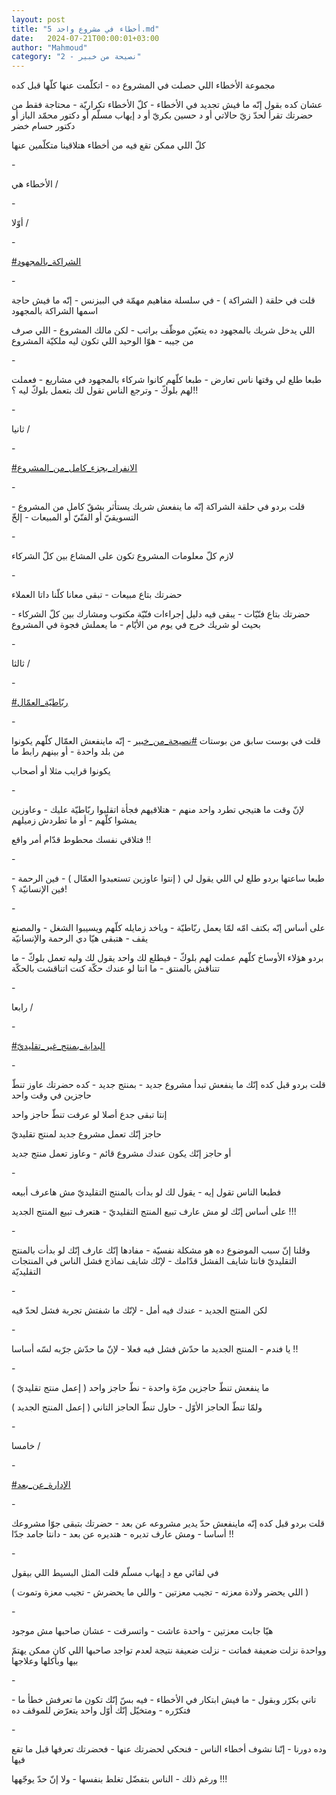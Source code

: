 ```yaml
---
layout: post
title: "5 أخطاء في مشروع واحد.md"
date:   2024-07-21T00:00:01+03:00
author: "Mahmoud"
category: "2 - نصيحة من خبير"
---
```

مجموعة الأخطاء اللي حصلت في المشروع ده - اتكلّمت عنها
كلّها قبل كده

عشان كده بقول إنّه ما فيش تجديد في الأخطاء - كلّ الأخطاء
تكراريّة - محتاجة فقط من حضرتك تقرأ لحدّ زيّ حالاتي أو د حسين بكريّ أو د
إيهاب مسلّم أو دكتور محمّد الباز أو دكتور حسام خضر

كلّ اللي ممكن تقع فيه من أخطاء هتلاقينا متكلّمين
عنها

\-

الأخطاء هي /

\-

أوّلا /

\-

[<u>\#الشراكة_بالمجهود</u>](https://www.facebook.com/hashtag/%D8%A7%D9%84%D8%B4%D8%B1%D8%A7%D9%83%D8%A9_%D8%A8%D8%A7%D9%84%D9%85%D8%AC%D9%87%D9%88%D8%AF?__eep__=6&__cft__%5b0%5d=AZVj_hE70fab_DPYm0iZaa61LawnXku78K0GyozbUyodyGHwuapy7A4VO-bpjb1kFSEKGNI80-N7KAcfaXiz69lToNuVeaFOCMg3BxdQtYzTvlK5Se1u6SRuVWO2cr5CO0EOte0byOdVuJO5u3_EucCA8vCahj1XP1ToOSFHCfqw7PqoxiBWtbNFd4Qzsa3iMIw&__tn__=*NK-R)

\-

قلت في حلقة ( الشراكة ) - في سلسلة مفاهيم مهمّة في
البيزنس - إنّه ما فيش حاجة اسمها الشراكة بالمجهود

اللي يدخل شريك بالمجهود ده يتعيّن موظّف براتب - لكن مالك
المشروع - اللي صرف من جيبه - هوّا الوحيد اللي تكون ليه ملكيّة
المشروع

\-

طبعا طلع لي وقتها ناس تعارض - طبعا كلّهم كانوا شركاء
بالمجهود في مشاريع - فعملت لهم بلوكّ - وترجع الناس تقول لك بتعمل بلوكّ ليه
؟!!

\-

ثانيا /

\-

[<u>\#الانفراد_بجزء_كامل_من_المشروع</u>](https://www.facebook.com/hashtag/%D8%A7%D9%84%D8%A7%D9%86%D9%81%D8%B1%D8%A7%D8%AF_%D8%A8%D8%AC%D8%B2%D8%A1_%D9%83%D8%A7%D9%85%D9%84_%D9%85%D9%86_%D8%A7%D9%84%D9%85%D8%B4%D8%B1%D9%88%D8%B9?__eep__=6&__cft__%5b0%5d=AZVj_hE70fab_DPYm0iZaa61LawnXku78K0GyozbUyodyGHwuapy7A4VO-bpjb1kFSEKGNI80-N7KAcfaXiz69lToNuVeaFOCMg3BxdQtYzTvlK5Se1u6SRuVWO2cr5CO0EOte0byOdVuJO5u3_EucCA8vCahj1XP1ToOSFHCfqw7PqoxiBWtbNFd4Qzsa3iMIw&__tn__=*NK-R)

\-

قلت بردو في حلقة الشراكة إنّه ما ينفعش شريك يستأثر بشقّ
كامل من المشروع - التسويقيّ أو الفنّيّ أو المبيعات - إلخّ

\-

لازم كلّ معلومات المشروع تكون على المشاع بين كلّ
الشركاء

\-

حضرتك بتاع مبيعات - تبقى معانا كلّنا داتا العملاء

حضرتك بتاع فنّيّات - يبقى فيه دليل إجراءات فنّيّة مكتوب
ومشارك بين كلّ الشركاء - بحيث لو شريك خرج في يوم من الأيّام - ما يعملش
فجوة في المشروع

\-

ثالثا /

\-

[<u>\#ربّاطيّة_العمّال</u>](https://www.facebook.com/hashtag/%D8%B1%D8%A8%D9%91%D8%A7%D8%B7%D9%8A%D9%91%D8%A9_%D8%A7%D9%84%D8%B9%D9%85%D9%91%D8%A7%D9%84?__eep__=6&__cft__%5b0%5d=AZVj_hE70fab_DPYm0iZaa61LawnXku78K0GyozbUyodyGHwuapy7A4VO-bpjb1kFSEKGNI80-N7KAcfaXiz69lToNuVeaFOCMg3BxdQtYzTvlK5Se1u6SRuVWO2cr5CO0EOte0byOdVuJO5u3_EucCA8vCahj1XP1ToOSFHCfqw7PqoxiBWtbNFd4Qzsa3iMIw&__tn__=*NK-R)

\-

قلت في بوست سابق من بوستات
[<u>\#نصيحة_من_خبير</u>](https://www.facebook.com/hashtag/%D9%86%D8%B5%D9%8A%D8%AD%D8%A9_%D9%85%D9%86_%D8%AE%D8%A8%D9%8A%D8%B1?__eep__=6&__cft__%5b0%5d=AZVj_hE70fab_DPYm0iZaa61LawnXku78K0GyozbUyodyGHwuapy7A4VO-bpjb1kFSEKGNI80-N7KAcfaXiz69lToNuVeaFOCMg3BxdQtYzTvlK5Se1u6SRuVWO2cr5CO0EOte0byOdVuJO5u3_EucCA8vCahj1XP1ToOSFHCfqw7PqoxiBWtbNFd4Qzsa3iMIw&__tn__=*NK-R) -
إنّه ماينفعش العمّال كلّهم يكونوا من بلد واحدة - أو بينهم
رابط ما

يكونوا قرايب مثلا أو أصحاب

\-

لإنّ وقت ما هتيجي تطرد واحد منهم - هتلاقيهم فجأة اتقلبوا
ربّاطيّة عليك - وعاوزين يمشوا كلّهم - أو ما تطردش زميلهم

فتلاقي نفسك محطوط قدّام أمر واقع !!

\-

طبعا ساعتها بردو طلع لي اللي يقول لي ( إنتوا عاوزين
تستعبدوا العمّال ) - فين الرحمة - فين الإنسانيّة ؟!

\-

على أساس إنّه بكتف امّه لمّا يعمل ربّاطيّة - وياخد زمايله
كلّهم ويسيبوا الشغل - والمصنع يقف - هتبقى هيّا دي الرحمة والإنسانيّة

بردو هؤلاء الأوساخ كلّهم عملت لهم بلوكّ - فيطلع لك واحد
يقول لك وليه تعمل بلوكّ - ما تتناقش بالمنتق - ما انتا لو عندك حكّة كنت
اتناقشت بالحكّة

\-

رابعا /

\-

[<u>\#البداية_بمنتج_غير_تقليديّ</u>](https://www.facebook.com/hashtag/%D8%A7%D9%84%D8%A8%D8%AF%D8%A7%D9%8A%D8%A9_%D8%A8%D9%85%D9%86%D8%AA%D8%AC_%D8%BA%D9%8A%D8%B1_%D8%AA%D9%82%D9%84%D9%8A%D8%AF%D9%8A%D9%91?__eep__=6&__cft__%5b0%5d=AZVj_hE70fab_DPYm0iZaa61LawnXku78K0GyozbUyodyGHwuapy7A4VO-bpjb1kFSEKGNI80-N7KAcfaXiz69lToNuVeaFOCMg3BxdQtYzTvlK5Se1u6SRuVWO2cr5CO0EOte0byOdVuJO5u3_EucCA8vCahj1XP1ToOSFHCfqw7PqoxiBWtbNFd4Qzsa3iMIw&__tn__=*NK-R)

\-

قلت بردو قبل كده إنّك ما ينفعش تبدأ مشروع جديد - بمنتج
جديد - كده حضرتك عاوز تنطّ حاجزين في وقت واحد

إنتا تبقى جدع أصلا لو عرفت تنطّ حاجز واحد

حاجز إنّك تعمل مشروع جديد لمنتج تقليديّ

أو حاجز إنّك يكون عندك مشروع قائم - وعاوز تعمل منتج
جديد

\-

فطبعا الناس تقول إيه - يقول لك لو بدأت بالمنتج التقليديّ
مش هاعرف أبيعه

على أساس إنّك لو مش عارف تبيع المنتج التقليديّ - هتعرف
تبيع المنتج الجديد !!!

\-

وقلنا إنّ سبب الموضوع ده هو مشكلة نفسيّة - مفادها إنّك عارف
إنّك لو بدأت بالمنتج التقليديّ فانتا شايف الفشل قدّامك - لإنّك شايف نماذج
فشل الناس في المنتجات التقليديّة

\-

لكن المنتج الجديد - عندك فيه أمل - لإنّك ما شفتش تجربة
فشل لحدّ فيه

\-

يا فندم - المنتج الجديد ما حدّش فشل فيه فعلا - لإنّ ما حدّش
جرّبه لسّه أساسا !!

\-

ما ينفعش تنطّ حاجزين مرّة واحدة - نطّ حاجز واحد ( إعمل منتج
تقليديّ )

ولمّا تنطّ الحاجز الأوّل - حاول تنطّ الحاجز التاني ( إعمل
المنتج الجديد )

\-

خامسا /

\-

[<u>\#الإدارة_عن_بعد</u>](https://www.facebook.com/hashtag/%D8%A7%D9%84%D8%A5%D8%AF%D8%A7%D8%B1%D8%A9_%D8%B9%D9%86_%D8%A8%D8%B9%D8%AF?__eep__=6&__cft__%5b0%5d=AZVj_hE70fab_DPYm0iZaa61LawnXku78K0GyozbUyodyGHwuapy7A4VO-bpjb1kFSEKGNI80-N7KAcfaXiz69lToNuVeaFOCMg3BxdQtYzTvlK5Se1u6SRuVWO2cr5CO0EOte0byOdVuJO5u3_EucCA8vCahj1XP1ToOSFHCfqw7PqoxiBWtbNFd4Qzsa3iMIw&__tn__=*NK-R)

\-

قلت بردو قبل كده إنّه ماينفعش حدّ يدير مشروعه عن بعد -
حضرتك بتبقى جوّا مشروعك أساسا - ومش عارف تديره - هتديره عن بعد - دانتا
جامد جدّا !!

\-

في لقائي مع د إيهاب مسلّم قلت المثل البسيط اللي
بيقول

( اللي يحضر ولادة معزته - تجيب معزتين - واللي ما يحضرش -
تجيب معزة وتموت )

\-

هيّا جابت معزتين - واحدة عاشت - واتسرقت - عشان صاحبها مش
موجود

وواحدة نزلت ضعيفة فماتت - نزلت ضعيفة نتيجة لعدم تواجد
صاحبها اللي كان ممكن يهتمّ بيها وبأكلها وعلاجها

\-

تاني بكرّر وبقول - ما فيش ابتكار في الأخطاء - فيه بسّ إنّك
تكون ما تعرفش خطأ ما - فتكرّره - ومتخيّل إنّك أوّل واحد يتعرّض للموقف
ده

\-

وده دورنا - إنّنا نشوف أخطاء الناس -
فنحكي لحضرتك عنها - فحضرتك تعرفها قبل ما تقع فيها

ورغم ذلك - الناس بتفضّل تغلط بنفسها - ولا إنّ حدّ
يوجّهها !!!
